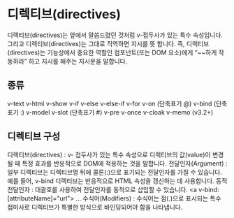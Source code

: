 # 디렉티브(directives)
디렉티브(directives)는 앞에서 말씀드렸던 것처럼 v-접두사가 있는 특수 속성입니다. 그리고 디렉티브(directives)는 그대로 직역하면 지시를 뜻 합니다. 즉, 디렉티브(directives)는 기능상에서 중요한 역할인 컴포넌트(또는 DOM 요소)에게 “~~하게 작동하라” 하고 지시를 해주는 지시문을 말합니다.
## 종류
v-text
v-html
v-show
v-if
v-else
v-else-if
v-for
v-on (단축표기 @)
v-bind (단축표기 :)
v-model
v-slot (단축표기 #)
v-pre
v-once
v-cloak
v-memo (v3.2+)

## 디렉티브 구성
디렉티브(directives) : v- 접두사가 있는 특수 속성으로 디렉티브의 값(value)이 변경될 때 특정 효과를 반응적으로 DOM에 적용하는 것을 말합니다.
전달인자(Argument) : 일부 디렉티브는 디렉티브명 뒤에 콜론(:)으로 표기되는 전달인자를 가질 수 있습니다. 예를 들어, v-bind 디렉티브는 반응적으로 HTML 속성을 갱신하는 데 사용합니다.
동적 전달인자 : 대괄호를 사용하여 전달인자를 동적으로 삽입할 수 있습니다.
<a v-bind:[attributeName]="url"> ... </a>
수식어(Modifiers) : 수식어는 점(.)으로 표시되는 특수 접미사로 디렉티브가 특별한 방식으로 바인딩되어야 함을 나타냅니다.
